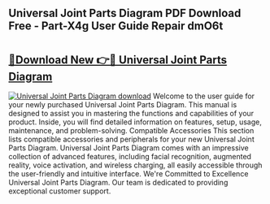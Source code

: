 ## Universal Joint Parts Diagram PDF Download Free - Part-X4g User Guide Repair dmO6t

# <h2><a href="http://dftye8x.blite.top/?on=Universal+Joint+Parts+Diagram">🔗Download New 👉🔴 Universal Joint Parts Diagram</a></h2>

[![Universal Joint Parts Diagram download](https://i.imgur.com/lujVjoI.png)](http://dftye8x.blite.top/?on=Universal+Joint+Parts+Diagram)
Welcome to the user guide for your newly purchased Universal Joint Parts Diagram. This manual is designed to assist you in mastering the functions and capabilities of your product. Inside, you will find detailed information on features, setup, usage, maintenance, and problem-solving. Compatible Accessories This section lists compatible accessories and peripherals for your new Universal Joint Parts Diagram. Universal Joint Parts Diagram comes with an impressive collection of advanced features, including facial recognition, augmented reality, voice activation, and wireless charging, all easily accessible through the user-friendly and intuitive interface. We're Committed to Excellence Universal Joint Parts Diagram. Our team is dedicated to providing exceptional customer support.
